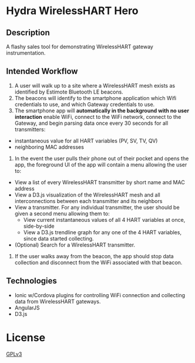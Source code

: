 Hydra WirelessHART Hero
==

Description
--
A flashy sales tool for demonstrating WirelessHART gateway instrumentation.

Intended Workflow
--
1. A user will walk up to a site where a WirelessHART mesh exists as identified by Estimote Bluetooth LE beacons.
1. The beacons will identify to the smartphone application which Wifi credentials to use, and which Gateway credentials to use.
1. The smartphone app will **automatically in the background with no user interaction** enable WiFi, connect to the WiFi network, connect to the Gateway, and begin parsing data once every 30 seconds for all transmitters:
  - instantaneous value for all HART variables (PV, SV, TV, QV)
  - neighboring MAC addresses
1. In the event the user pulls their phone out of their pocket and opens the app, the foreground UI of the app will contain a menu allowing the user to:
  - View a list of every WirelessHART transmitter by short name and MAC address
  - View a D3.js visualization of the WirelessHART mesh and all interconnections between each transmitter and its neighbors
  - View a transmitter. For any individual transmitter, the user should be given a second menu allowing them to:
    - View current instantaneous values of all 4 HART variables at once, side-by-side
    - View a D3.js trendline graph for any one of the 4 HART variables, since data started collecting.
  - (Optional) Search for a WirelessHART transmitter.
1. If the user walks away from the beacon, the app should stop data collection and disconnect from the WiFi associated with that beacon.

Technologies
--
- Ionic w/Cordova plugins for controlling WiFi connection and collecting data from WirelessHART gateways.
- AngularJS
- D3.js

License
==
[GPLv3](https://www.gnu.org/copyleft/gpl.html)
